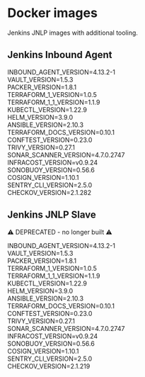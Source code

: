 # Docker images

Jenkins JNLP images with additional tooling.

## Jenkins Inbound Agent

INBOUND_AGENT_VERSION=4.13.2-1  
VAULT_VERSION=1.5.3  
PACKER_VERSION=1.8.1  
TERRAFORM_1_VERSION=1.0.5  
TERRAFORM_1_1_VERSION=1.1.9  
KUBECTL_VERSION=1.22.9  
HELM_VERSION=3.9.0  
ANSIBLE_VERSION=2.10.3  
TERRAFORM_DOCS_VERSION=0.10.1  
CONFTEST_VERSION=0.23.0  
TRIVY_VERSION=0.27.1  
SONAR_SCANNER_VERSION=4.7.0.2747  
INFRACOST_VERSION=v0.9.24  
SONOBUOY_VERSION=0.56.6  
COSIGN_VERSION=1.10.1  
SENTRY_CLI_VERSION=2.5.0  
CHECKOV_VERSION=2.1.282  

## Jenkins JNLP Slave

:warning: DEPRECATED - no longer built :warning:

INBOUND_AGENT_VERSION=4.13.2-1  
VAULT_VERSION=1.5.3  
PACKER_VERSION=1.8.1  
TERRAFORM_1_VERSION=1.0.5  
TERRAFORM_1_1_VERSION=1.1.9  
KUBECTL_VERSION=1.22.9  
HELM_VERSION=3.9.0  
ANSIBLE_VERSION=2.10.3  
TERRAFORM_DOCS_VERSION=0.10.1  
CONFTEST_VERSION=0.23.0  
TRIVY_VERSION=0.27.1  
SONAR_SCANNER_VERSION=4.7.0.2747  
INFRACOST_VERSION=v0.9.24  
SONOBUOY_VERSION=0.56.6  
COSIGN_VERSION=1.10.1  
SENTRY_CLI_VERSION=2.5.0  
CHECKOV_VERSION=2.1.219  
